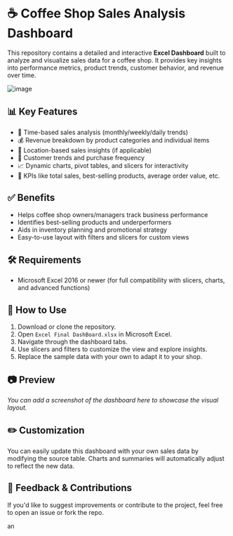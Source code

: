 # ☕ Coffee Shop Sales Analysis Dashboard

This repository contains a detailed and interactive **Excel Dashboard** built to analyze and visualize sales data for a coffee shop. It provides key insights into performance metrics, product trends, customer behavior, and revenue over time.

![image](https://github.com/user-attachments/assets/48a31ea9-cbdb-43b1-b16a-d4868a97e2b9)


## 📊 Key Features

- 📅 Time-based sales analysis (monthly/weekly/daily trends)  
- 💰 Revenue breakdown by product categories and individual items  
- 📍 Location-based sales insights (if applicable)  
- 👥 Customer trends and purchase frequency  
- 📈 Dynamic charts, pivot tables, and slicers for interactivity  
- 🎯 KPIs like total sales, best-selling products, average order value, etc.

## ✅ Benefits

- Helps coffee shop owners/managers track business performance  
- Identifies best-selling products and underperformers  
- Aids in inventory planning and promotional strategy  
- Easy-to-use layout with filters and slicers for custom views

## 🛠 Requirements

- Microsoft Excel 2016 or newer (for full compatibility with slicers, charts, and advanced functions)

## 🚀 How to Use

1. Download or clone the repository.
2. Open `Excel Final DashBoard.xlsx` in Microsoft Excel.
3. Navigate through the dashboard tabs.
4. Use slicers and filters to customize the view and explore insights.
5. Replace the sample data with your own to adapt it to your shop.

## 📷 Preview

_You can add a screenshot of the dashboard here to showcase the visual layout._

## ✏️ Customization

You can easily update this dashboard with your own sales data by modifying the source table. Charts and summaries will automatically adjust to reflect the new data.

## 💬 Feedback & Contributions

If you'd like to suggest improvements or contribute to the project, feel free to open an issue or fork the repo.


an

